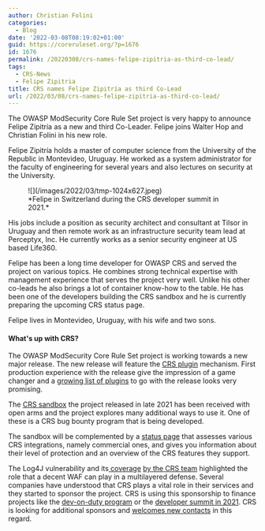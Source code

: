 ```yaml
---
author: Christian Folini
categories:
  - Blog
date: '2022-03-08T08:19:02+01:00'
guid: https://coreruleset.org/?p=1676
id: 1676
permalink: /20220308/crs-names-felipe-zipitria-as-third-co-lead/
tags:
  - CRS-News
  - Felipe Zipitria
title: CRS names Felipe Zipitría as third Co-Lead
url: /2022/03/08/crs-names-felipe-zipitria-as-third-co-lead/
---
```



The OWASP ModSecurity Core Rule Set project is very happy to announce Felipe Zipitría as a new and third Co-Leader. Felipe joins Walter Hop and Christian Folini in his new role.

Felipe Zipitría holds a master of computer science from the University of the Republic in Montevideo, Uruguay. He worked as a system administrator for the faculty of engineering for several years and also lectures on security at the University.

<figure class="wp-block-image size-large">![](/images/2022/03/tmp-1024x627.jpeg)<figcaption>*Felipe in Switzerland during the CRS developer summit in 2021.*</figcaption></figure>His jobs include a position as security architect and consultant at Tilsor in Uruguay and then remote work as an infrastructure security team lead at Perceptyx, Inc. He currently works as a senior security engineer at US based Life360.

Felipe has been a long time developer for OWASP CRS and served the project on various topics. He combines strong technical expertise with management experience that serves the project very well. Unlike his other co-leads he also brings a lot of container know-how to the table. He has been one of the developers building the CRS sandbox and he is currently preparing the upcoming CRS status page.

Felipe lives in Montevideo, Uruguay, with his wife and two sons.

#### What's up with CRS?

The OWASP ModSecurity Core Rule Set project is working towards a new major release. The new release will feature the [CRS plugin](https://coreruleset.org/20220112/crs-plugin-mechanism/) mechanism. First production experience with the release give the impression of a game changer and a [growing list of plugins](https://github.com/coreruleset/plugin-registry) to go with the release looks very promising.

The [CRS sandbox](https://coreruleset.org/20211209/introducing-the-crs-sandbox/) the project released in late 2021 has been received with open arms and the project explores many additional ways to use it. One of these is a CRS bug bounty program that is being developed.

The sandbox will be complemented by a [status page](https://coreruleset.org/20211101/crs-developer-retreat-2021/) that assesses various CRS integrations, namely commercial ones, and gives you information about their level of protection and an overview of the CRS features they support.

The Log4J vulnerability and its[ coverage](https://coreruleset.org/20211213/crs-and-log4j-log4shell-cve-2021-44228/) [by the CRS team](https://coreruleset.org/20211216/public-hunt-for-log4j-log4shell-evasions-waf-bypasses/) highlighted the role that a decent WAF can play in a multilayered defense. Several companies have understood that CRS plays a vital role in their services and they started to sponsor the project. CRS is using this sponsorship to finance projects like the [dev-on-duty program](https://coreruleset.org/20210414/introducing-the-dev-on-duty-program/) or the [developer summit in 2021](https://coreruleset.org/20211101/crs-developer-retreat-2021/). CRS is looking for additional sponsors and [welcomes new contacts](mailto:christian.folini@owasp.org) in this regard.